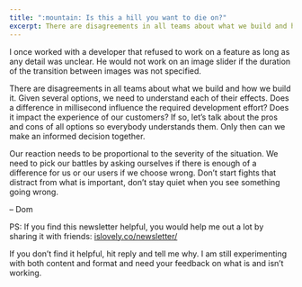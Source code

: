 ```yaml
---
title: ":mountain: Is this a hill you want to die on?"
excerpt: There are disagreements in all teams about what we build and how we build it. Given several options, we need to understand each of their effects.
---
```

I once worked with a developer that refused to work on a feature as long as any detail was unclear. He would not work on an image slider if the duration of the transition between images was not specified.

There are disagreements in all teams about what we build and how we build it. Given several options, we need to understand each of their effects. Does a difference in millisecond influence the required development effort? Does it impact the experience of our customers? If so, let’s talk about the pros and cons of all options so everybody understands them. Only then can we make an informed decision together.

Our reaction needs to be proportional to the severity of the situation. We need to pick our battles by asking ourselves if there is enough of a difference for us or our users if we choose wrong. Don’t start fights that distract from what is important, don’t stay quiet when you see something going wrong.

– Dom

PS: If you find this newsletter helpful, you would help me out a lot by sharing it with friends: [islovely.co/newsletter/](/newsletter/)

If you don’t find it helpful, hit reply and tell me why. I am still experimenting with both content and format and need your feedback on what is and isn’t working.
